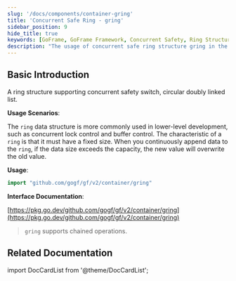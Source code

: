 ```yaml
---
slug: '/docs/components/container-gring'
title: 'Concurrent Safe Ring - gring'
sidebar_position: 9
hide_title: true
keywords: [GoFrame, GoFrame Framework, Concurrent Safety, Ring Structure, Ring, Circular Doubly Linked List, Buffer Control, Concurrent Lock, gring, Chained Operation]
description: "The usage of concurrent safe ring structure gring in the GoFrame framework. This data structure is suitable for scenarios requiring a fixed size, such as concurrent lock control and buffer control. The article provides a basic introduction to Gring, its scenarios and usage, along with related interface documentation and links."
---
```


## Basic Introduction

A ring structure supporting concurrent safety switch, circular doubly linked list.

**Usage Scenarios**:

The `ring` data structure is more commonly used in lower-level development, such as concurrent lock control and buffer control. The characteristic of a `ring` is that it must have a fixed size. When you continuously append data to the `ring`, if the data size exceeds the capacity, the new value will overwrite the old value.

**Usage**:

```go
import "github.com/gogf/gf/v2/container/gring"
```

**Interface Documentation**:

[https://pkg.go.dev/github.com/gogf/gf/v2/container/gring](https://pkg.go.dev/github.com/gogf/gf/v2/container/gring)

> `gring` supports chained operations.

## Related Documentation

import DocCardList from '@theme/DocCardList';

<DocCardList />